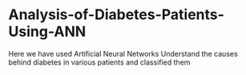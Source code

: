 # Analysis-of-Diabetes-Patients-Using-ANN
Here we have used Artificial Neural Networks Understand the causes behind diabetes in various patients and classified them
